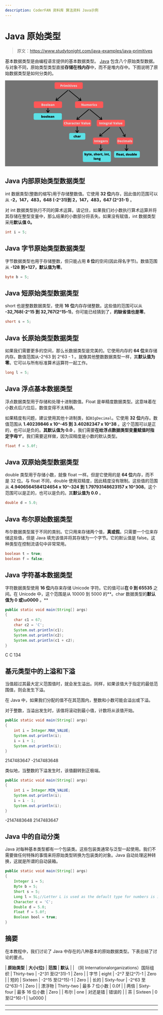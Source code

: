 ```yaml
---
description: CoderFAN 资料库 算法资料 Java示例
---
```


# Java 原始类型

> 原文：<https://www.studytonight.com/java-examples/java-primitives>

基本数据类型是由编程语言提供的基本数据类型。 [Java](https://www.studytonight.com/java/overview-of-java.php) 包含八个原始类型数据。与对象不同，原始类型类型直接**存储在栈内存**中，而不是堆内存中。下图说明了原始数据类型是如何分类的。

![Java primitives flow chart](img/45d19f8a65c9e12f46b702611b445311.png)

## Java 内部原始类型数据类型

int 数据类型(整数的缩写)用于存储整数值。它使用 **32 位**内存，因此值的范围可以从 **-2，147，483，648 (-2^31)到 2，147，483，647 (2^31-1)** 。

对 int 数据类型执行不同的算术运算。请记住，如果我们对小数执行算术运算并将其存储在整型变量中，那么结果的小数部分将丢失。如果没有赋值，int 数据类型采用**默认值 0。**

```java
int i = 5;
```

## Java 字节原始类型数据类型

字节数据类型也用于存储整数，但只能占用 **8 位**的空间(因此得名字节)。数值范围从 **-128 到+127，默认值为零**。

```java
byte b = 5;
```

## Java 短原始类型数据类型

short 也是整数数据类型，使用 **16 位**内存存储整数。这些值的范围可以从 **-32,768(-2^15 到 32,767(2^15–1)**。你可能已经猜到了，**的缺省值也是零**。

```java
short s = 5;
```

## Java 长原始类型数据类型

如果我们需要更多的空间，那么长数据类型是完美的。它使用内存的 **64 位**来存储内存。数值范围从-2^63 到 2^63 - 1 。就像其他整数数据类型一样，其**默认值为零**。它可以与所有标准算术运算符一起工作。

```java
long l = 5;
```

## Java 浮点基本数据类型

浮点数据类型用于存储和处理十进制数值。Float 是单精度数据类型。这意味着在小数点后六位后，数值变得不太精确。

如果精度有问题，建议使用其他十进制类，如`BIgDecimal`。它使用 **32 位**内存。数值范围从 **1.40239846 x 10^-45 到 3.40282347 x 10^38** 。这个范围可以是正的，也可以是负的。**其默认值为 0.0** 。我们需要**在给浮点数据类型变量赋值时指定字母‘f’**。我们需要这样做，因为双精度是小数的默认类型。

```java
float f = 5.0f;
```

## Java 双原始类型数据类型

double 类型用于存储小数，就像 float 一样。但是它使用的是 **64 位**内存，而不是 32 位。与 float 不同，double 使用双精度，因此精度没有限制。这些值的范围从 **4.9406564584124654 x 10^-324 到 1.79793148623157 x 10^308**。这个范围可以是正的，也可以是负的。其**默认值为 0.0** 。

```java
double d = 5.0;
```

## Java 布尔原始数据类型

布尔数据类型属于不同的类别。它只用来存储两个值，**真或假**。只需要一个位来存储这些值，但是 Java 填充该值并将其存储为一个字节。它的默认值是 false。这种类型在控制流语句中非常常用。

```java
boolean t = true;
boolean f = false;
```

## Java 字符基本数据类型

字符数据类型使用 **16 位**内存来存储 Unicode 字符。它的值可以**在 0 到 65535** 之间。在 Unicode 中，这个范围是从 10000 到 5000 的**。char 数据类型的**默认值为 0 或\u0000** 。**

```java
public static void main(String[] args)
{
	char c1 = 67;
	char c2 = 'C';
	System.out.println(c1);
	System.out.println(c2);
	System.out.println(c1 + c2);
}
```

C
C
134

## 基元类型中的上溢和下溢

当值超过其最大定义范围值时，就会发生溢出。同样，如果该值大于指定的最低范围值，则会发生下溢。

在 Java 中，如果我们分配的值不在其范围内，整数和小数可能会溢出或下溢。

对于整数，当溢出发生时，该值将滚动到最小值，计数将从该值开始。

```java
public static void main(String[] args)
{
	int i = Integer.MAX_VALUE;
	System.out.println(i);
	i = i + 1;
	System.out.println(i);
}
```

2147483647
-2147483648

类似地，当整数的下溢发生时，该值翻转到正极端。

```java
public static void main(String[] args)
{
	int i = Integer.MIN_VALUE;
	System.out.println(i);
	i = i - 1;
	System.out.println(i);
}
```

-2147483648
2147483647

## Java 中的自动分类

Java 对每种基本类型都有一个包装类。这些包装类通常与泛型一起使用。我们不需要做任何特殊的事情来将原始类型转换为包装类的对象。Java 自动处理这种转换，这就是所谓的自动装箱。

```java
public static void main(String[] args)
{
	Integer i = 5;
	Byte b = 5;
	Short s = 5;
	Long l = 5L;//Letter L is used as the default type for numbers is int
	Character c = 'C';
	Double d = 5.0;
	Float f = 5.0f;
	Boolean bool = true;
}
```

## 摘要

在本教程中，我们讨论了 Java 中存在的八种基本的原始数据类型。下表总结了讨论的要点。

| **原始类型** | **大小(位)** | **范围** | **默认** |
| （同 Internationalorganizations）国际组织 | Thirty-two | -2^31 至(2^31)-1 | Zero |
| 字节 | eight | -2^7 至(2^7)-1 | Zero |
| 短的 | Sixteen | -2^15 至(2^15)-1 | Zero |
| 长的 | Sixty-four | -2^63 至(2^63)-1 | Zero |
| 漂浮物 | Thirty-two | 最多 7 位小数 | 0.0f |
| 两倍 | Sixty-four | 最多 16 位小数 | Zero |
| 布尔 | one | 对还是错 | 错误的 |
| 茶 | Sixteen | 0 至(2^16)-1 | \u0000 |

* * *

* * *